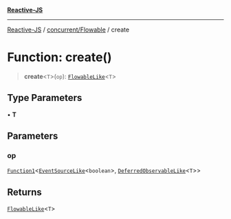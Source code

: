 [**Reactive-JS**](../../../README.md)

***

[Reactive-JS](../../../README.md) / [concurrent/Flowable](../README.md) / create

# Function: create()

> **create**\<`T`\>(`op`): [`FlowableLike`](../../interfaces/FlowableLike.md)\<`T`\>

## Type Parameters

• **T**

## Parameters

### op

[`Function1`](../../../functions/type-aliases/Function1.md)\<[`EventSourceLike`](../../../events/interfaces/EventSourceLike.md)\<`boolean`\>, [`DeferredObservableLike`](../../interfaces/DeferredObservableLike.md)\<`T`\>\>

## Returns

[`FlowableLike`](../../interfaces/FlowableLike.md)\<`T`\>
